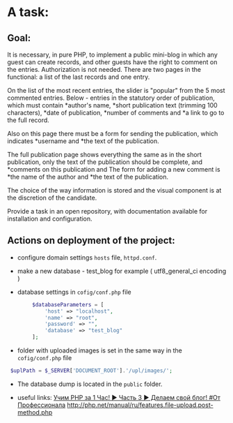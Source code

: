 A task:
=====================
Goal:
-----------------------
It is necessary, in pure PHP, to implement a public mini-blog in which any guest can create records, and other guests have the right to comment on the entries.
Authorization is not needed.
There are two pages in the functional: a list of the last records and one entry.

On the list of the most recent entries, the slider is "popular" from the 5 most commented entries.
Below - entries in the statutory order of publication, which must contain
*author's name,
*short publication text (trimming 100 characters),
*date of publication,
*number of comments and
*a link to go to the full record.

Also on this page there must be a form for sending the publication, which indicates
*username and
*the text of the publication.

The full publication page shows everything the same as in the short publication, only the text of the publication should be complete,
and
*comments on this publication and
The form for adding a new comment is
*the name of the author and
*the text of the publication.

The choice of the way information is stored and the visual component is at the discretion of the candidate.

Provide a task in an open repository, with documentation available for installation and configuration.

Actions on deployment of the project:
-------------------------------------

* configure domain settings `hosts` file, `httpd.conf`.

* make a new database - test_blog for example ( utf8_general_ci encoding )

* database settings in `cofig/conf.php` file

```php
        $databaseParameters = [
            'host' => "localhost",
            'name' => "root",
            'password' => "",
            'database' => "test_blog"
        ];
```

* folder with uploaded images is set in the same way in the `cofig/conf.php` file

```php
 $uplPath = $_SERVER['DOCUMENT_ROOT'].'/upl/images/';
``` 

* The database dump is located in the `public` folder.

* useful links: 
[Учим PHP за 1 Час! ► Часть 3 ► Делаем свой блог! #От Профессионала](https://www.youtube.com/watch?v=xihMCwARRpk)
<http://php.net/manual/ru/features.file-upload.post-method.php>